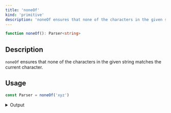 ```yaml
---
title: 'noneOf'
kind: 'primitive'
description: 'noneOf ensures that none of the characters in the given string matches the current character.'
---
```


```typescript {{ withLineNumbers: false }}
function noneOf(): Parser<string>
```

## Description

`noneOf` ensures that none of the characters in the given string matches the current character.

## Usage

```typescript
const Parser = noneOf('xyz')
```

<details>
  <summary>Output</summary>

  ### Success

  ```typescript
  run(Parser).with('q-combinator')

  {
    isOk: true,
    pos: 1,
    value: 'q'
  }
  ```

  ### Failure

  ```typescript
  run(Parser).with('q-combinator')

  {
    isOk: false,
    pos: 0,
    expected: 'none of: x, y, z'
  }
  ```
</details>
